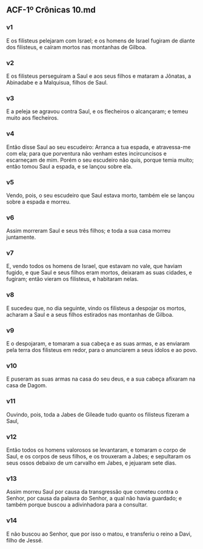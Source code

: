 ## ACF-1º Crônicas 10.md
### v1
 E os filisteus pelejaram com Israel; e os homens de Israel fugiram de diante dos filisteus, e caíram mortos nas montanhas de Gilboa.
### v2
 E os filisteus perseguiram a Saul e aos seus filhos e mataram a Jônatas, a Abinadabe e a Malquisua, filhos de Saul.
### v3
 E a peleja se agravou contra Saul, e os flecheiros o alcançaram; e temeu muito aos flecheiros.
### v4
 Então disse Saul ao seu escudeiro: Arranca a tua espada, e atravessa-me com ela; para que porventura não venham estes incircuncisos e escarneçam de mim. Porém o seu escudeiro não quis, porque temia muito; então tomou Saul a espada, e se lançou sobre ela.
### v5
 Vendo, pois, o seu escudeiro que Saul estava morto, também ele se lançou sobre a espada e morreu.
### v6
 Assim morreram Saul e seus três filhos; e toda a sua casa morreu juntamente.
### v7
 E, vendo todos os homens de Israel, que estavam no vale, que haviam fugido, e que Saul e seus filhos eram mortos, deixaram as suas cidades, e fugiram; então vieram os filisteus, e habitaram nelas.
### v8
 E sucedeu que, no dia seguinte, vindo os filisteus a despojar os mortos, acharam a Saul e a seus filhos estirados nas montanhas de Gilboa.
### v9
 E o despojaram, e tomaram a sua cabeça e as suas armas, e as enviaram pela terra dos filisteus em redor, para o anunciarem a seus ídolos e ao povo.
### v10
 E puseram as suas armas na casa do seu deus, e a sua cabeça afixaram na casa de Dagom.
### v11
 Ouvindo, pois, toda a Jabes de Gileade tudo quanto os filisteus fizeram a Saul,
### v12
 Então todos os homens valorosos se levantaram, e tomaram o corpo de Saul, e os corpos de seus filhos, e os trouxeram a Jabes; e sepultaram os seus ossos debaixo de um carvalho em Jabes, e jejuaram sete dias.
### v13
 Assim morreu Saul por causa da transgressão que cometeu contra o Senhor, por causa da palavra do Senhor, a qual não havia guardado; e também porque buscou a adivinhadora para a consultar.
### v14
 E não buscou ao Senhor, que por isso o matou, e transferiu o reino a Davi, filho de Jessé.
